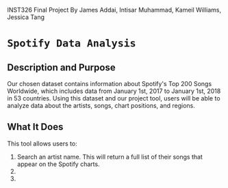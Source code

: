 INST326 Final Project 
By James Addai, Intisar Muhammad, Kameil Williams, Jessica Tang

# `Spotify Data Analysis`

## Description and Purpose
Our chosen dataset contains information about Spotify's Top 200 Songs Worldwide, which includes data from January 1st, 2017 to January 1st, 2018 in 53 countries. Using this dataset and our project tool, users will be able to analyze data about the artists, songs, chart positions, and regions.

## What It Does
This tool allows users to:

1. Search an artist name. This will return a full list of their songs that appear on the Spotify charts.
2.
3.
